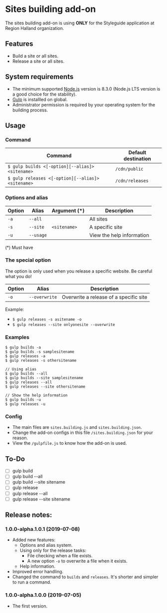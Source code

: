 # Sites building add-on
The sites building add-on is using __ONLY__ for the Styleguide application at Region Halland organization.

## Features
* Build a site or all sites.
* Release a site or all sites.

## System requirements
* The minimum supported [Node.js](https://nodejs.org/) version is 8.3.0 (Node.js LTS version is a good choice for the stability).
* [Gulp](https://gulpjs.com/) is installled on global.
* Administrator permission is required by your operating system for the building process.

## Usage
### Command
|Command|Default destination|
|---|---|
|`$ gulp builds <[-option][--alias]> <sitename>`|`/cdn/public`|
|`$ gulp releases <[-option][--alias]> <sitename>`|`/cdn/releases`|

### Options and alias
|Option|Alias|Argument (*)|Description|
|---|---|---|---|
|`-a`|`--all`||All sites|
|`-s`|`--site`|`<sitename>`|A specific site|
|`-u`|`--usage`||View the help information|

(*) Must have

### The special option
The option is only used when you release a specific website. Be careful what you do!

|Option|Alias|Description|
|---|---|---|
|`-o`|`--overwrite`|Overwrite a release of a specific site|

Example:
* `$ gulp releases -s asitename -o`
* `$ gulp releases --site onlyonesite --overwrite`

### Examples
```
$ gulp builds -a
$ gulp builds -s samplesitename
$ gulp releases -a
$ gulp releases -s othersitename

// Using alias
$ gulp builds --all
$ gulp builds --site samplesitename
$ gulp releases --all
$ gulp releases --site othersitename

// Show the help information
$ gulp builds -u
$ gulp releases -u
```


### Config
* The main files are `sites.building.js` and `sites.building.json`.
* Change the add-on configs in this file `/sites.building.json` for your reason.
* View the `/gulpfile.js` to know how the add-on is used.

## To-Do
* [ ] gulp build
* [ ] gulp build --all
* [ ] gulp build --site sitename
* [ ] gulp release
* [ ] gulp release --all
* [ ] gulp release --site sitename

## Release notes:
### 1.0.0-alpha.1.0.1 (2019-07-08)
* Added new features:
    * Options and alias system.
    * Using only for the release tasks:
        * File checking when a file exists. 
        * A new option `-o` to overwrite a file when it exists.
    * Help information.
* Improved error handling.
* Changed the command to `builds` and `releases`. It's shorter and simpler to run a command.

### 1.0.0-alpha.1.0.0 (2019-07-05)
* The first version.
